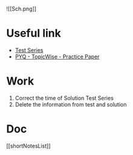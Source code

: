 ![[Sch.png]]
# Useful link
- [Test Series](https://uxkhzfstdjcborfuyyknhkhbyfnskrywvveioufkbjkupomnptjwvhbavkysuhi.vercel.app/)
- [PYQ - TopicWise - Practice Paper](https://practicepaper.in/gate-cse/topic-wise-practice-of-gate-cse-previous-year-papers)

# Work
1. Correct the time of Solution Test Series
2. Delete the information from test and solution

# Doc
[[shortNotesList]]